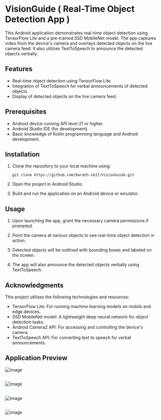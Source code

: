 # VisionGuide ( Real-Time Object Detection App )

This Android application demonstrates real-time object detection using TensorFlow Lite and a pre-trained SSD MobileNet model. The app captures video from the device's camera and overlays detected objects on the live camera feed. It also utilizes TextToSpeech to announce the detected objects verbally.

## Features

- Real-time object detection using TensorFlow Lite.
- Integration of TextToSpeech for verbal announcements of detected objects.
- Display of detected objects on the live camera feed.

## Prerequisites

- Android device running API level 21 or higher.
- Android Studio IDE (for development).
- Basic knowledge of Kotlin programming language and Android development.

## Installation

1. Clone the repository to your local machine using:

   ```
   git clone https://github.com/barath-sk17/VisionGuide.git
   ```

2. Open the project in Android Studio.

3. Build and run the application on an Android device or emulator.

## Usage

1. Upon launching the app, grant the necessary camera permissions if prompted.

2. Point the camera at various objects to see real-time object detection in action.

3. Detected objects will be outlined with bounding boxes and labeled on the screen.

4. The app will also announce the detected objects verbally using TextToSpeech.

## Acknowledgments

This project utilizes the following technologies and resources:

- TensorFlow Lite: For running machine learning models on mobile and edge devices.
- SSD MobileNet model: A lightweight deep neural network for object detection tasks.
- Android Camera2 API: For accessing and controlling the device's camera.
- TextToSpeech API: For converting text to speech for verbal announcements.

## Application Preview

![image](https://github.com/barath-sk17/third-eye/assets/127032804/7ff31128-ca0b-4ef0-af0f-d3125f37095b)

##

![image](https://github.com/barath-sk17/third-eye/assets/127032804/63bd9232-c0a4-4ecf-ab6d-f2315625bbcb)

##

![image](https://github.com/barath-sk17/third-eye/assets/127032804/3eb42c18-e2f3-4d16-b9ec-9c038aee816e)

##

![image](https://github.com/barath-sk17/third-eye/assets/127032804/e60bed6b-cc80-4895-92cd-2839a7518892)

